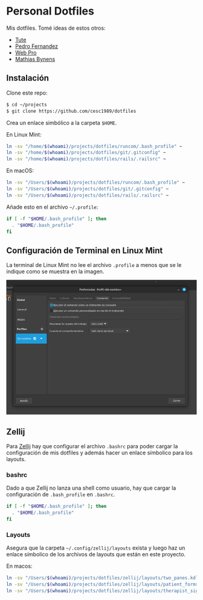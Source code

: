 # Personal Dotfiles

Mis dotfiles. Tomé ideas de estos otros:

- [Tute](https://github.com/tute/dotfiles)
- [Pedro Fernandez](https://github.com/pedrofernandezm/dotfiles)
- [Web Pro](https://github.com/webpro/dotfiles)
- [Mathias Bynens](https://github.com/mathiasbynens/dotfiles)

## Instalación

Clone este repo:

```bash
$ cd ~/projects
$ git clone https://github.com/cesc1989/dotfiles
```

Crea un enlace simbólico a la carpeta `$HOME`.

En Linux Mint:

```bash
ln -sv "/home/$(whoami)/projects/dotfiles/runcom/.bash_profile" ~
ln -sv "/home/$(whoami)/projects/dotfiles/git/.gitconfig" ~
ln -sv "/home/$(whoami)/projects/dotfiles/rails/.railsrc" ~
```

En macOS:

```bash
ln -sv "/Users/$(whoami)/projects/dotfiles/runcom/.bash_profile" ~
ln -sv "/Users/$(whoami)/projects/dotfiles/git/.gitconfig" ~
ln -sv "/Users/$(whoami)/projects/dotfiles/rails/.railsrc" ~
```

Añade esto en el archivo `~/.profile`:

```bash
if [ -f "$HOME/.bash_profile" ]; then
  . "$HOME/.bash_profile"
fi
```

## Configuración de Terminal en Linux Mint

La terminal de Linux Mint no lee el archivo `.profile` a menos que se le indique como se muestra en la imagen.

![configuracion terminal en linux mint](./images/config.terminal.dotfiles.png)

## Zellij

Para [Zellij](https://zellij.dev/documentation/introduction) hay que configurar el archivo `.bashrc` para poder cargar la configuración de mis dotfiles y además hacer un enlace símbolico para los layouts.

### bashrc

Dado a que Zellij no lanza una shell como usuario, hay que cargar la configuración de `.bash_profile` en `.bashrc`.

```bash
if [ -f "$HOME/.bash_profile" ]; then
  . "$HOME/.bash_profile"
fi
```

### Layouts

Asegura que la carpeta `~/.config/zellij/layouts` exista y luego haz un enlace símbolico de los archivos de layouts que están en este proyecto.

En macos:

```bash
ln -sv "/Users/$(whoami)/projects/dotfiles/zellij/layouts/two_panes.kdl" ~/.config/zellij/layouts/two_panes.kdl
ln -sv "/Users/$(whoami)/projects/dotfiles/zellij/layouts/patient_forms.kdl" ~/.config/zellij/layouts/patient_forms.kdl
ln -sv "/Users/$(whoami)/projects/dotfiles/zellij/layouts/therapist_signup.kdl" ~/.config/zellij/layouts/therapist_signup.kdl
```
